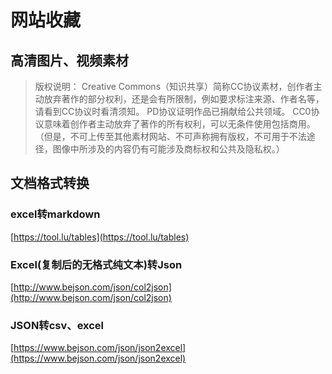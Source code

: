 # 网站收藏
<script>
export default {
    data(){
        return{
            data1:[
                {"描述":"人物、风景、动物等摄影图片","图片":"√","视频":"","矢量":"","协议类型":"CC0协议","是否明确写明无版权，可免费商用":"是","网址":"https://www.pexels.com/","备注":""},
                {"描述":"高清视频、图片（中文网）","图片":"√","视频":"√","矢量":"","协议类型":"CC0协议","是否明确写明无版权，可免费商用":"是","网址":"https://www.ssyer.com/","备注":""},
                {"描述":"人物、风景、动物等摄影图片","图片":"√","视频":"","矢量":"","协议类型":"CC0协议","是否明确写明无版权，可免费商用":"是","网址":"https://visualhunt.com/","备注":""},
                {"描述":"照片、插画、矢量、视频","图片":"√","视频":"√","矢量":"√","协议类型":"无明确写出","是否明确写明无版权，可免费商用":"是","网址":"https://pixabay.com/","备注":"有苹果端APP"},
                {"描述":"高清艺术摄影图片（最多人使用）","图片":"√","视频":"","矢量":"","协议类型":"无明确写出","是否明确写明无版权，可免费商用":"是","网址":"https://unsplash.com/","备注":"有苹果端APP"},
                {"描述":"色彩靓丽的风景、植物、动物","图片":"√","视频":"√","矢量":"","协议类型":"无明确写出","是否明确写明无版权，可免费商用":"是","网址":"http://en.freejpg.com.ar/","备注":""},
                {"描述":"专业摄影师作品","图片":"√","视频":"","矢量":"","协议类型":"PD协议","是否明确写明无版权，可免费商用":"是","网址":"http://skuawk.com/","备注":""},
                {"描述":"高清静物、风景图片","图片":"√","视频":"","矢量":"","协议类型":"无明确写出","是否明确写明无版权，可免费商用":"是","网址":"https://picjumbo.com/","备注":"图片风格适合界面设计"},
                {"描述":"建筑、静物等小清新高清图片","图片":"√","视频":"","矢量":"","协议类型":"无明确写出","是否明确写明无版权，可免费商用":"是","网址":"https://kaboompics.com/","备注":""},
                {"描述":"时尚流行摄影图库","图片":"√","视频":"","矢量":"","协议类型":"无明确写出","是否明确写明无版权，可免费商用":"是","网址":"https://gratisography.com/","备注":""},
                {"描述":"食物摄影高清图库","图片":"√","视频":"","矢量":"","协议类型":"CC0协议","是否明确写明无版权，可免费商用":"是","网址":"https://foodiesfeed.com","备注":""},
                {"描述":"带宗教色彩的高清图片","图片":"√","视频":"","矢量":"","协议类型":"CC0协议","是否明确写明无版权，可免费商用":"是","网址":"https://beta.freelyphotos.com/","备注":""},
                {"描述":"唯美冷调的风景高清图片","图片":"√","视频":"","矢量":"","协议类型":"CC0协议","是否明确写明无版权，可免费商用":"是","网址":"http://cupcake.nilssonlee.se/","备注":""},
                {"描述":"自然风光、街头建筑","图片":"√","视频":"","矢量":"","协议类型":"CC0协议","是否明确写明无版权，可免费商用":"是","网址":"http://streetwill.co/","备注":""},
                {"描述":"ins风图片、静物","图片":"√","视频":"","矢量":"","协议类型":"CC0协议","是否明确写明无版权，可免费商用":"是","网址":"http://photos.oliur.com/","备注":""},
                {"描述":"旅行高清图片","图片":"√","视频":"","矢量":"","协议类型":"CC0协议","是否明确写明无版权，可免费商用":"是","网址":"http://www.polayoutu.com/collections","备注":"中国网站，速度较快"},
                {"描述":"风景、食物图片","图片":"√","视频":"","矢量":"","协议类型":"PD协议","是否明确写明无版权，可免费商用":"是","网址":"https://www.lifeofpix.com/","备注":""},
                {"描述":"唯美的风景视频","图片":"","视频":"√","矢量":"","协议类型":"PD协议","是否明确写明无版权，可免费商用":"是","网址":"https://lifeofvids.com/","备注":""},
                {"描述":"静物、建筑，复古风","图片":"√","视频":"","矢量":"","协议类型":"CC0协议","是否明确写明无版权，可免费商用":"是","网址":"http://fancycrave.com/","备注":""},
                {"描述":"花卉植物较多","图片":"√","视频":"","矢量":"","协议类型":"CC0协议","是否明确写明无版权，可免费商用":"是","网址":"https://mmtstock.com/","备注":""},
                {"描述":"人物、艺术、自然、矢量图标","图片":"√","视频":"","矢量":"√","协议类型":"无明确写出","是否明确写明无版权，可免费商用":"部分可商用","网址":"http://imcreator.com/free","备注":"可商用的在下载页左侧会标明"},
                {"描述":"复古风格的图片","图片":"√","视频":"","矢量":"","协议类型":"无明确写出","是否明确写明无版权，可免费商用":"大部分可商用","网址":"http://nos.twnsnd.co","备注":"留意下载链接版权说明"},
                {"描述":"精致文艺的图片","图片":"√","视频":"","矢量":"","协议类型":"CC0、PD协议","是否明确写明无版权，可免费商用":"是","网址":"https://magdeleine.co/browse/","备注":""},
                {"描述":"大量的树木、石头、金属等材质纹理图，可用于2D、3D贴图","图片":"√","视频":"","矢量":"","协议类型":"无明确写出","是否明确写明无版权，可免费商用":"可用于各种合成各种平面设计、材质贴图","网址":"https://www.textures.com/","备注":"免费用户可下载15张/天，不可将素材二次销售，若产品使用了素材需标明来源于textures.com。"},
                {"描述":"静物风景图片","图片":"√","视频":"","矢量":"","协议类型":"无明确写出","是否明确写明无版权，可免费商用":"是","网址":"http://www.designerspics.com/","备注":""},
                {"描述":"各种邮票图片","图片":"√","视频":"","矢量":"","协议类型":"PD协议","是否明确写明无版权，可免费商用":"是","网址":"http://viintage.com/","备注":""},
                {"描述":"有白底素材、风景人物图片","图片":"√","视频":"","矢量":"","协议类型":"无明确写出","是否明确写明无版权，可免费商用":"版权翻译：可用于网站上、电子文件、多媒体演示、广告宣传材料、在印刷文件中、装饰","网址":"http://www.freemagebank.com/","备注":""},
                {"描述":"各种各样食材的高清白底图片（日文网）","图片":"√","视频":"","矢量":"","协议类型":"无明确写出","是否明确写明无版权，可免费商用":"是","网址":"http://sozai-page.com/","备注":""},
                {"描述":"各类素材图片、建筑","图片":"√","视频":"","矢量":"","协议类型":"无明确写出","是否明确写明无版权，可免费商用":"部分可商用，请看清作者授权","网址":"https://www.stockvault.net/","备注":""},
                {"描述":"各种各样的高清视频素材","图片":"","视频":"√","矢量":"","协议类型":"无明确写出","是否明确写明无版权，可免费商用":"是","网址":"http://coverr.co/","备注":""},
                {"描述":"各种ICON图标素材","图片":"","视频":"","矢量":"√","协议类型":"无明确写出","是否明确写明无版权，可免费商用":"大部分可商用","网址":"https://dryicons.com/","备注":"在下载页Commercial Use打勾的都可商用"},
                {"描述":"各种ICON图标素材（日文网）","图片":"","视频":"","矢量":"√","协议类型":"无明确写出","是否明确写明无版权，可免费商用":"是","网址":"http://flat-icon-design.com","备注":""},
                {"描述":"日式可爱插画风Icon","图片":"√","视频":"","矢量":"√","协议类型":"无明确写出","是否明确写明无版权，可免费商用":"是","网址":"http://flat-icon-design.com/","备注":""},
                {"描述":"剪贴画","图片":"√","视频":"","矢量":"√","协议类型":"无明确写出","是否明确写明无版权，可免费商用":"是","网址":"https://zh-tw.ac-illust.com/","备注":"每天可免费下载9个图片"},
                {"描述":"各种ICON图标素材（中文网）","图片":"","视频":"","矢量":"√","协议类型":"无明确写出","是否明确写明无版权，可免费商用":"无明确写出","网址":"http://iconfont.cn/","备注":"设计师使用时最好做调整修改"}
            ],
        }
    },
}
</script>
## 高清图片、视频素材
> 版权说明：
Creative Commons（知识共享）简称CC协议素材，创作者主动放弃著作的部分权利，还是会有所限制，例如要求标注来源、作者名等，请看到CC协议时看清须知。 PD协议证明作品已捐献给公共领域。
CC0协议意味着创作者主动放弃了著作的所有权利，可以无条件使用包括商用。（但是，不可上传至其他素材网站、不可声称拥有版权，不可用于不法途径，图像中所涉及的内容仍有可能涉及商标权和公共及隐私权。）  

<MyTable :data="data1" />

## 文档格式转换
### excel转markdown
[https://tool.lu/tables](https://tool.lu/tables)

### Excel(复制后的无格式纯文本)转Json
[http://www.bejson.com/json/col2json](http://www.bejson.com/json/col2json)

### JSON转csv、excel
[https://www.bejson.com/json/json2excel](https://www.bejson.com/json/json2excel)
